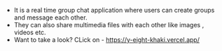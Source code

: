 - It is a real time group chat application where users can create groups and message each other.
- They can also share multimedia files with each other like images , videos etc.
- Want to take a look? CLick on - https://y-eight-khaki.vercel.app/
